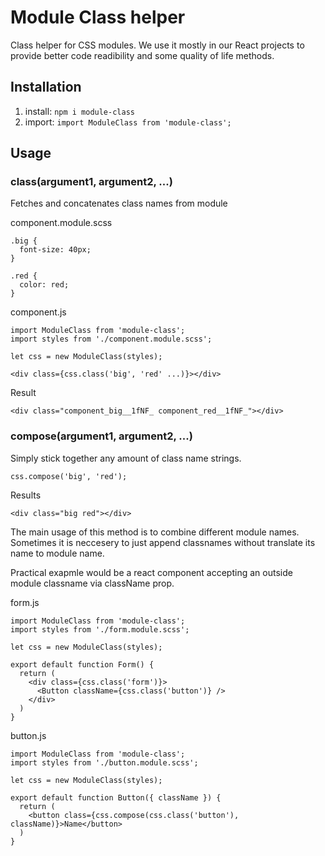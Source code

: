 # Module Class helper

Class helper for CSS modules. We use it mostly in our React projects to provide better code readibility and some quality of life methods.

## Installation

1. install: `npm i module-class`
2. import: `import ModuleClass from 'module-class';`

## Usage

### class(argument1, argument2, ...)

Fetches and concatenates class names from module

component.module.scss

```
.big {
  font-size: 40px;
}

.red {
  color: red;
}
```

component.js

```
import ModuleClass from 'module-class';
import styles from './component.module.scss';

let css = new ModuleClass(styles);

<div class={css.class('big', 'red' ...)}></div>
```

Result

```
<div class="component_big__1fNF_ component_red__1fNF_"></div>
```

### compose(argument1, argument2, ...)

Simply stick together any amount of class name strings.

```
css.compose('big', 'red');
```

Results

```
<div class="big red"></div>
```

The main usage of this method is to combine different module names. Sometimes it is neccesery to just append classnames without translate its name to module name.

Practical exapmle would be a react component accepting an outside module classname via className prop.

form.js

```
import ModuleClass from 'module-class';
import styles from './form.module.scss';

let css = new ModuleClass(styles);

export default function Form() {
  return (
    <div class={css.class('form')}>
      <Button className={css.class('button')} />
    </div>
  )
}

```

button.js

```
import ModuleClass from 'module-class';
import styles from './button.module.scss';

let css = new ModuleClass(styles);

export default function Button({ className }) {
  return (
    <button class={css.compose(css.class('button'), className)}>Name</button>
  )
}
```
